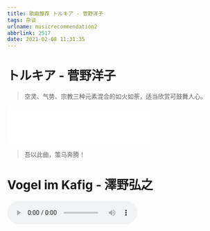 ```yaml
---
title: 歌曲推荐 トルキア - 菅野洋子
tags: 杂谈
urlname: musicrecommendation2
abbrlink: 2517
date: 2021-02-08 11:31:35
---
```


# トルキア - 菅野洋子

> 空灵、气势、宗教三种元素混合的如火如荼，适当欣赏可鼓舞人心。

<iframe frameborder="no" border="0" marginwidth="0" marginheight="0" width=330 height=86 src="//music.163.com/outchain/player?type=2&id=589809&auto=0&height=66"></iframe>

> 吾以此曲，策马奔腾！

# Vogel im Kafig - 澤野弘之

<audio controls="controls" autoplay="">
                    <source src="Vogel im Kafig.mp3" type="audio/mpeg">
                  Enjoy.
</audio>
